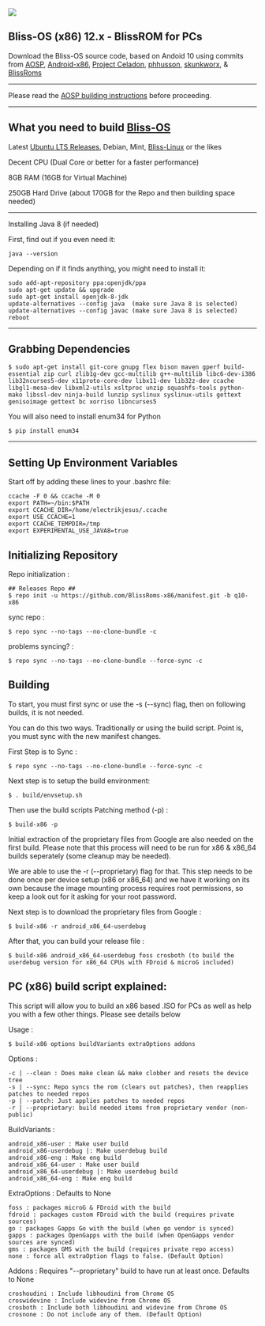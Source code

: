<img src="https://i.imgur.com/pOad4eK.png">

Bliss-OS (x86) 12.x - BlissROM for PCs
-----------------------

Download the Bliss-OS source code, based on Andoid 10 using commits from [AOSP](https://android.googlesource.com), [Android-x86](https://android-x86.org), [Project Celadon](https://github.com/projectceladon), [phhusson](https://github.com/phhusson/treble_manifest), [skunkworx](https://github.com/skunkworkx/platform_manifest), & [BlissRoms](https://github.com/BlissRoms/platform_manifest)

---------------------------------------------------

Please read the [AOSP building instructions](http://source.android.com/source/index.html) before proceeding.

-----------------------
What you need to build [Bliss-OS](https://github.com/BlissROMs-x86/manifest)
-----------------------

Latest [Ubuntu LTS Releases](https://www.ubuntu.com/download/server), Debian, Mint, [Bliss-Linux](https://sourceforge.net/projects/blissroms/files/Linux/) or the likes

Decent CPU (Dual Core or better for a faster performance)

8GB RAM (16GB for Virtual Machine)

250GB Hard Drive (about 170GB for the Repo and then building space needed)
  
-----------------------

Installing Java 8 (if needed)

First, find out if you even need it:

    java --version
    
Depending on if it finds anything, you might need to install it:

    sudo add-apt-repository ppa:openjdk/ppa
    sudo apt-get update && upgrade
    sudo apt-get install openjdk-8-jdk
    update-alternatives --config java  (make sure Java 8 is selected)
    update-alternatives --config javac (make sure Java 8 is selected)
    reboot
    
-----------------------

Grabbing Dependencies
-----------------------

    $ sudo apt-get install git-core gnupg flex bison maven gperf build-essential zip curl zlib1g-dev gcc-multilib g++-multilib libc6-dev-i386  lib32ncurses5-dev x11proto-core-dev libx11-dev lib32z-dev ccache libgl1-mesa-dev libxml2-utils xsltproc unzip squashfs-tools python-mako libssl-dev ninja-build lunzip syslinux syslinux-utils gettext genisoimage gettext bc xorriso libncurses5

You will also need to install enum34 for Python

    $ pip install enum34
-----------------------

Setting Up Environment Variables
-----------------------

Start off by adding these lines to your .bashrc file:

    ccache -F 0 && ccache -M 0 
	export PATH=~/bin:$PATH
	export CCACHE_DIR=/home/electrikjesus/.ccache
	export USE_CCACHE=1 
	export CCACHE_TEMPDIR=/tmp 
	export EXPERIMENTAL_USE_JAVA8=true 




Initializing Repository
-----------------------

Repo initialization :
    
    ## Releases Repo ##
    $ repo init -u https://github.com/BlissRoms-x86/manifest.git -b q10-x86

sync repo :

    $ repo sync --no-tags --no-clone-bundle -c
    
problems syncing? :

    $ repo sync --no-tags --no-clone-bundle --force-sync -c

Building
--------

To start, you must first sync or use the -s (--sync) flag, then on following builds, it is not needed. 

You can do this two ways. Traditionally or using the build script. Point is, you must sync with the new manifest changes. 

First Step is to Sync :

	$ repo sync --no-tags --no-clone-bundle --force-sync -c

Next step is to setup the build environment:

	$ . build/envsetup.sh

Then use the build scripts Patching method (-p) :

	$ build-x86 -p

Initial extraction of the proprietary files from Google are also needed on the first build. 
Please note that this process will need to be run for x86 & x86_64 builds seperately (some cleanup may be needed). 

We are able to use the -r (--proprietary) flag for that. This step needs to be done once per device setup (x86 or x86_64) and we have it working on its own because
the image mounting process requires root permissions, so keep a look out for it asking for your root password. 
	  	  
Next step is to download the proprietary files from Google :

	$ build-x86 -r android_x86_64-userdebug 

After that, you can build your release file :

	$ build-x86 android_x86_64-userdebug foss crosboth (to build the userdebug version for x86_64 CPUs with FDroid & microG included)


PC (x86) build script explained:
--------------------------------
	  
This script will allow you to build an x86 based .ISO for PCs as well as help you with a few other things. Please see details below

Usage :  

	$ build-x86 options buildVariants extraOptions addons

Options : 

	-c | --clean : Does make clean && make clobber and resets the device tree
	-s | --sync: Repo syncs the rom (clears out patches), then reapplies patches to needed repos
	-p | --patch: Just applies patches to needed repos
	-r | --proprietary: build needed items from proprietary vendor (non-public)

BuildVariants :

	android_x86-user : Make user build
	android_x86-userdebug |: Make userdebug build
	android_x86-eng : Make eng build
	android_x86_64-user : Make user build
	android_x86_64-userdebug |: Make userdebug build
	android_x86_64-eng : Make eng build

ExtraOptions : Defaults to None

	foss : packages microG & FDroid with the build
	fdroid : packages custom FDroid with the build (requires private sources)
	go : packages Gapps Go with the build (when go vendor is synced)
	gapps : packages OpenGapps with the build (when OpenGapps vendor sources are synced)
	gms : packages GMS with the build (requires private repo access)
	none : force all extraOption flags to false. (Default Option)

Addons : Requires "--proprietary" build to have run at least once. Defaults to None

	croshoudini : Include libhoudini from Chrome OS 
	croswidevine : Include widevine from Chrome OS
	crosboth : Include both libhoudini and widevine from Chrome OS
	crosnone : Do not include any of them. (Default Option)
